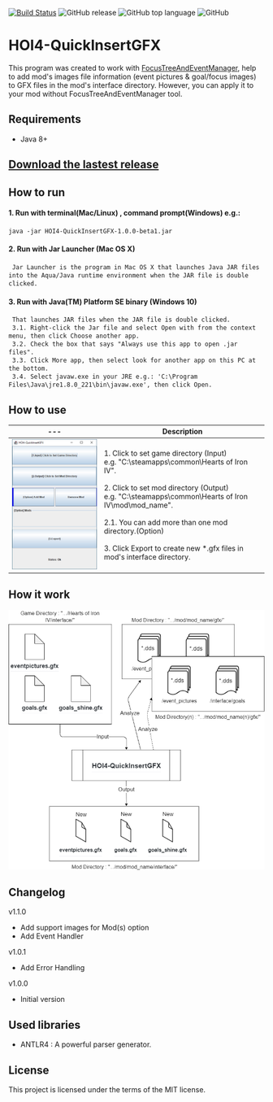 [![Build Status](https://travis-ci.org/pongmadee/HOI4-QuickInsertGFX.svg?branch=master)](https://travis-ci.org/pongmadee/HOI4-QuickInsertGFX)
![GitHub release](https://img.shields.io/github/release/pongmadee/HOI4-QuickInsertGFX.svg)
![GitHub top language](https://img.shields.io/github/languages/top/pongmadee/HOI4-QuickInsertGFX.svg)
![GitHub](https://img.shields.io/github/license/pongmadee/HOI4-QuickInsertGFX.svg)

# HOI4-QuickInsertGFX
This program was created to work with [FocusTreeAndEventManager](https://github.com/pongmadee/FocusTreeAndEventManager), help to add mod's images file information (event pictures & goal/focus images) to GFX files in the mod's interface directory. However, you can apply it to your mod without FocusTreeAndEventManager tool.

## Requirements
- Java 8+

## [Download the lastest release](https://github.com/pongmadee/HOI4-QuickInsertGFX/releases)

## How to run
#### 1. Run with terminal(Mac/Linux) , command prompt(Windows) e.g.:
 ```
 java -jar HOI4-QuickInsertGFX-1.0.0-beta1.jar
 ```
#### 2. Run with Jar Launcher (Mac OS X) 
```
 Jar Launcher is the program in Mac OS X that launches Java JAR files into the Aqua/Java runtime environment when the JAR file is double clicked.
```
#### 3. Run with Java(TM) Platform SE binary (Windows 10)
```
 That launches JAR files when the JAR file is double clicked.
 3.1. Right-click the Jar file and select Open with from the context menu, then click Choose another app.
 3.2. Check the box that says "Always use this app to open .jar files".
 3.3. Click More app, then select look for another app on this PC at the bottom.
 3.4. Select javaw.exe in your JRE e.g.: 'C:\Program Files\Java\jre1.8.0_221\bin\javaw.exe', then click Open.
```

## How to use
| --- | Description |
| --- | --- |
| <img src="images/screenshot01.png" height="70%"> | 1. Click to set game directory (Input) <br /> e.g. "C:\steamapps\common\Hearts of Iron IV". <br /><br />  2. Click to set mod directory (Output) <br /> e.g. "C:\steamapps\common\Hearts of Iron IV\mod\mod_name". <br /><br /> 2.1. You can add more than one mod directory.(Option) <br /><br /> 3. Click Export to create new *.gfx files in mod's interface directory. <br /> |


## How it work
<img src="images/HOI4-QuickInsertGFX-Concept.png">


## Changelog
v1.1.0
- Add support images for Mod(s) option
- Add Event Handler

v1.0.1
- Add Error Handling

v1.0.0
- Initial version

## Used libraries
- ANTLR4 : A powerful parser generator. 

## License
This project is licensed under the terms of the MIT license.

